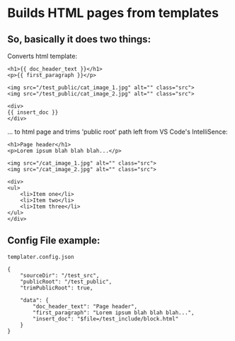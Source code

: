 # Builds HTML pages from templates

## So, basically it does two things:

Converts html template:
```
<h1>{{ doc_header_text }}</h1>
<p>{{ first_paragraph }}</p>

<img src="/test_public/cat_image_1.jpg" alt="" class="src">
<img src="/test_public/cat_image_2.jpg" alt="" class="src">

<div>
{{ insert_doc }}
</div>
```

... to html page and trims 'public root' path left from VS Code's IntelliSence:
```
<h1>Page header</h1>
<p>Lorem ipsum blah blah blah...</p>

<img src="/cat_image_1.jpg" alt="" class="src">
<img src="/cat_image_2.jpg" alt="" class="src">

<div>
<ul>
	<li>Item one</li>
	<li>Item two</li>
	<li>Item three</li>
</ul>
</div>
```

## Config File example:

	templater.config.json
```
{
	"sourceDir": "/test_src",
	"publicRoot": "/test_public",
	"trimPublicRoot": true,

	"data": {
		"doc_header_text": "Page header",
		"first_paragraph": "Lorem ipsum blah blah blah...",
		"insert_doc": "$file=/test_include/block.html"
	}
}
```
